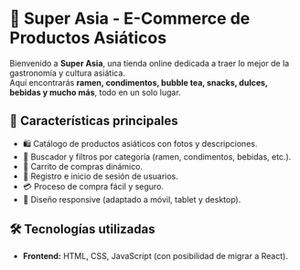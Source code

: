 # 🏮 Super Asia - E-Commerce de Productos Asiáticos

Bienvenido a **Super Asia**, una tienda online dedicada a traer lo mejor de la gastronomía y cultura asiática.  
Aquí encontrarás **ramen, condimentos, bubble tea, snacks, dulces, bebidas y mucho más**, todo en un solo lugar.

## 🌸 Características principales
- 🛍️ Catálogo de productos asiáticos con fotos y descripciones.
- 🔎 Buscador y filtros por categoría (ramen, condimentos, bebidas, etc.).
- 🛒 Carrito de compras dinámico.
- 👤 Registro e inicio de sesión de usuarios.
- 💳 Proceso de compra fácil y seguro.
- 📱 Diseño responsive (adaptado a móvil, tablet y desktop).

## 🛠️ Tecnologías utilizadas
- **Frontend:** HTML, CSS, JavaScript (con posibilidad de migrar a React).
